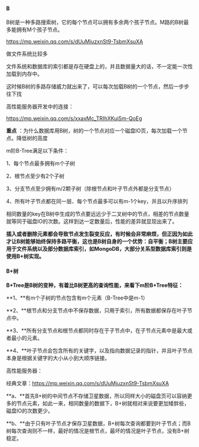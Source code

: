 #### B

B树是一种多路搜索树，它的每个节点可以拥有多余两个孩子节点。M路的B树最多能拥有M个孩子节点。

https://mp.weixin.qq.com/s/dUuMiuzxnSt9-TsbmXsuXA

做文件系统比较多

文件系统和数据库的索引都是存在硬盘上的，并且数据量大的话，不一定能一次性加载到内存中。

这时候B树的多路存储威力就出来了，可以每次加载B树的一个节点，然后一步步往下找



高性能服务器开发中的连接：

https://mp.weixin.qq.com/s/xxaxMc_TRIhXKuiSm-QoEg

**重点** ：为什么数据库用B树，树的一个节点对应一个磁盘IO页，每次加载一个节点。降低树的高度



m阶B-Tree满足以下条件：

1、每个节点最多拥有m个子树

2、根节点至少有2个子树

3、分支节点至少拥有m/2颗子树（除根节点和叶子节点外都是分支节点）

4、所有叶子节点都在同一层、每个节点最多可以有m-1个key，并且以升序排列



相同数量的key在B树中生成的节点要远远少于二叉树中的节点，相差的节点数量就等同于磁盘IO的次数。这样到达一定数量后，性能的差异就显现出来了。



 **插入或者删除元素都会导致节点发生裂变反应，有时候会非常麻烦，但正因为如此才让B树能够始终保持多路平衡，这也是B树自身的一个优势：自平衡；B树主要应用于文件系统以及部分数据库索引，如MongoDB，大部分关系型数据库索引则是使用B+树实现。**



#### B+树

**B+Tree是B树的变种，有着比B树更高的查询性能，来看下m阶B+Tree特征：**

**1、**有m个子树的节点包含有m个元素（B-Tree中是m-1）

**2、**根节点和分支节点中不保存数据，只用于索引，所有数据都保存在叶子节点中。

**3、**所有分支节点和根节点都同时存在于子节点中，在子节点元素中是最大或者最小的元素。

**4、**叶子节点会包含所有的关键字，以及指向数据记录的指针，并且叶子节点本身是根据关键字的大小从小到大顺序链接。



高性能服务器：

经典文章：https://mp.weixin.qq.com/s/dUuMiuzxnSt9-TsbmXsuXA



**a、**首先B+树的中间节点不存储卫星数据，所以同样大小的磁盘页可以容纳更多的节点元素，如此一来，相同数量的数据下，B+树就相对来说要更加矮胖些，磁盘IO的次数更少。

**b、**由于只有叶子节点才保存卫星数据，B+树每次查询都要到叶子节点；而B树每次查询则不一样，最好的情况是根节点，最坏的情况是叶子节点，没有B+树稳定。
